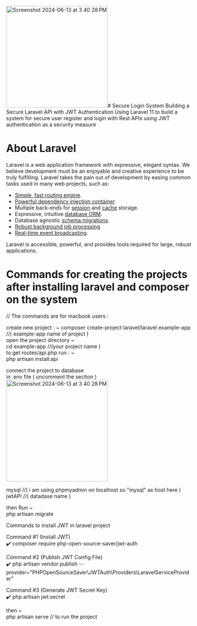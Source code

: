 <img width="275" alt="Screenshot 2024-06-13 at 3 40 28 PM" src="https://github.com/jainrijul2003/secure-login-system/assets/100368294/df8e7489-647d-4583-af2c-7f76bf5d0130"># Secure Login System
Building a Secure Laravel API with JWT Authentication
Using Laravel 11 to build a system for secure user register and login with  Rest APIs using JWT authentication as a security measure 
# About Laravel
Laravel is a web application framework with expressive, elegant syntax. We believe development must be an enjoyable and creative experience to be truly fulfilling. Laravel takes the pain out of development by easing common tasks used in many web projects, such as:
- [Simple, fast routing engine](https://laravel.com/docs/routing).
- [Powerful dependency injection container](https://laravel.com/docs/container).
- Multiple back-ends for [session](https://laravel.com/docs/session) and [cache](https://laravel.com/docs/cache) storage.
- Expressive, intuitive [database ORM](https://laravel.com/docs/eloquent).
- Database agnostic [schema migrations](https://laravel.com/docs/migrations).
- [Robust background job processing](https://laravel.com/docs/queues).
- [Real-time event broadcasting](https://laravel.com/docs/broadcasting).

Laravel is accessible, powerful, and provides tools required for large, robust applications.
# Commands for creating the projects after installing laravel and composer on the system

// The commands are for macbook users :

create new project : ~
composer create-project laravel/laravel example-app //( example-app name of project )  
open the project directory ~  
cd example-app  //(your project name )  
to get routes/api.php run : ~  
php artisan install:api  

connect the project to database   
in .env file  ( uncomment the section )  
<img width="275" alt="Screenshot 2024-06-13 at 3 40 28 PM" src="https://github.com/jainrijul2003/secure-login-system/assets/100368294/5a78fffe-16e6-40f6-9117-bcb64a07d1b2">

mysql //( i am using phpmyadmin on localhost so "mysql" as host here  )  
jwtAPI  //( datadase name )  
  
then Run ~  
php artisan migrate   

Commands to install JWT in laravel project   

Command #1 (Install JWT)  
✔️ composer require php-open-source-saver/jwt-auth  

Command #2 (Publish JWT Config File)  
✔️ php artisan vendor:publish --provider="PHPOpenSourceSaver\JWTAuth\Providers\LaravelServiceProvider"  

Command #3 (Generate JWT Secret Key)  
✔️ php artisan jwt:secret  

then ~  
php artisan serve // to run the project   
  
